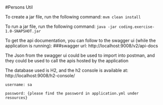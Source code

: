 #Persons Util

To create a jar file, run the following command: 
`mvm clean install`


To run a jar file, run the following command:
`java -jar coding.exercise-1.0-SNAPSHOT.jar`

To get the api documentation, you can follow to the swagger ui (while the application is running):
###swagger url: http://localhost:9008/v2/api-docs

The Json from the swagger ui could be used to import into postman, and they could be used to call the apis hosted by the application 

The database used is H2, and the h2 console is available at:
http://localhost:9008/h2-console/

`username: sa`

`password: {please find the password in application.yml under resources}`
